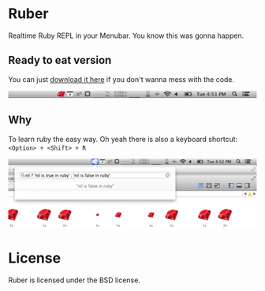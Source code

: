 # Ruber

Realtime Ruby REPL in your Menubar. You know this was gonna happen.

## Ready to eat version

You can just [download it here](https://github.com/soheil/Ruber/raw/master/Ruber.dmg) if you don't wanna mess with the code.

![That nice red ruby](plain.png)

## Why

To learn ruby the easy way. Oh yeah there is also a keyboard shortcut: ```<Option> + <Shift> + R```

![Learn ruby the easy way](not-plain.png)

# License

Ruber is licensed under the BSD license.
